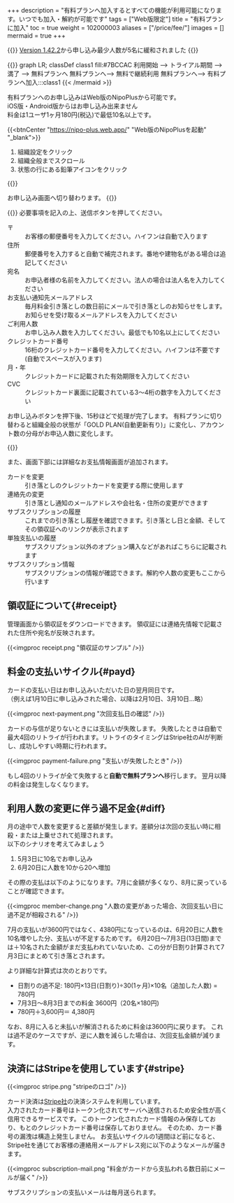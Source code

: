 +++
description = "有料プランへ加入するとすべての機能が利用可能になります。いつでも加入・解約が可能です"
tags = ["Web版限定"]
title = "有料プランに加入"
toc = true
weight = 102000003
aliases = ["/price/fee/"]
images = []
mermaid = true
+++

{{<info>}}
[Version 1.42.2](/docs/system/release-note/#vp1.42.0)から申し込み最少人数が5名に緩和されました
{{</info>}}


{{<mermaid align="center">}}
graph LR;
classDef class1 fill:#7BCCAC
  利用開始 --> トライアル期間 --> 満了 -->  無料プランへ
  無料プランへ--> 無料で継続利用
  無料プランへ--> 有料プランへ加入:::class1
{{< /mermaid >}}

有料プランへのお申し込みはWeb版のNipoPlusから可能です。  
iOS版・Android版からはお申し込み出来ません  
料金は1ユーザ1ヶ月180円(税込)で最低10名以上です。

{{<btnCenter "https://nipo-plus.web.app/" "Web版のNipoPlusを起動" "_blank">}}


1. 組織設定をクリック
1. 組織全般までスクロール
1. 状態の行にある鉛筆アイコンをクリック

{{<appscreen filename="join" title="組織設定からGOLD PLANへ申込みができます">}}

お申し込み画面へ切り替わります。
{{<nextArrow>}}

{{<appscreen filename="credit-card" title="クレジットカード番号や申込み人数などの必要事項を記入してください">}}
必要事項を記入の上、送信ボタンを押してください。

<dl class="basic">
  <dt>〒</dt>
  <dd>お客様の郵便番号を入力してください。ハイフンは自動で入ります</dd>
  <dt>住所</dt>
  <dd>郵便番号を入力すると自動で補完されます。番地や建物名がある場合は追記してください</dd>
  <dt>宛名</dt>
  <dd>お申込者様の名前を入力してください。法人の場合は法人名を入力してください</dd>
  <dt>お支払い通知先メールアドレス</dt>
  <dd>毎月料金引き落としの数日前にメールで引き落としのお知らせをします。お知らせを受け取るメールアドレスを入力してください</dd>
  <dt>ご利用人数</dt>
  <dd>お申し込み人数を入力してください。最低でも10名以上にしてください</dd>
  <dt>クレジットカード番号</dt>
  <dd>16桁のクレジットカード番号を入力してください。ハイフンは不要です(自動でスペースが入ります)</dd>
  <dt>月・年</dt>
  <dd>クレジットカードに記載された有効期限を入力してください</dd>
  <dt>CVC</dt>
  <dd>クレジットカード裏面に記載されている3〜4桁の数字を入力してください</dd>
</dl>

お申し込みボタンを押下後、15秒ほどで処理が完了します。
有料プランに切り替わると組織全般の状態が「GOLD PLAN(自動更新有り)」に変化し、アカウント数の分母がお申込人数に変化します。

{{<appscreen filename="change" title="申込後のステータス変化。アカウント上限と状態が変化している">}}

また、画面下部には詳細なお支払情報画面が追加されます。

<dl class="basic">
  <dt>カードを変更</dt>
  <dd>引き落としのクレジットカードを変更する際に使用します</dd>
  <dt>連絡先の変更</dt>
  <dd>引き落とし通知のメールアドレスや会社名・住所の変更ができます</dd>
  <dt>サブスクリプションの履歴</dt>
  <dd>これまでの引き落とし履歴を確認できます。引き落とし日と金額、そしてその領収証へのリンクが表示されます</dd>
  <dt>単独支払いの履歴</dt>
  <dd>サブスクリプション以外のオプション購入などがあればこちらに記載されます</dd>
  <dt>サブスクリプション情報</dt>
  <dd>サブスクリプションの情報が確認できます。解約や人数の変更もここから行います</dd>
</dl>


## 領収証について{#receipt}

管理画面から領収証をダウンロードできます。
領収証には連絡先情報で記載された住所や宛名が反映されます。

{{<imgproc receipt.png "領収証のサンプル" />}}

## 料金の支払いサイクル{#payd}

カードの支払い日はお申し込みいただいた日の翌月同日です。  
（例えば1月10日に申し込みされた場合、以降は2月10日、3月10日...略）

{{<imgproc next-payment.png "次回支払日の確認" />}}

カードの与信が足りないときには支払いが失敗します。
失敗したときは自動で最大4回のリトライが行われます。リトライのタイミングはStripe社のAIが判断し、成功しやすい時期に行われます。

{{<imgproc payment-failure.png "支払いが失敗したとき" />}}

もし4回のリトライが全て失敗すると**自動で無料プランへ**移行します。
翌月以降の料金は発生しなくなります。

## 利用人数の変更に伴う過不足金{#diff}

月の途中で人数を変更すると差額が発生します。差額分は次回の支払い時に相殺・または上乗せされて処理されます。  
以下のシナリオを考えてみましょう

1. 5月3日に10名でお申し込み
1. 6月20日に人数を10から20へ増加

その際の支払は以下のようになります。7月に金額が多くなり、8月に戻っていることが確認できます。

{{<imgproc member-change.png "人数の変更があった場合、次回支払い日に過不足が相殺される" />}}

7月の支払いが3600円ではなく、4380円になっているのは、6月20日に人数を10名増やした分、支払いが不足するためです。
6月20日〜7月3日(13日間)までは＋10名された金額がまだ支払われていないため、この分が日割り計算されて7月3日にまとめて引き落とされます。

より詳細な計算式は次のとおりです。

- 日割りの過不足: 180円×13日(日割り)÷30(1ヶ月)×10名（追加した人数) = 780円
- 7月3日〜8月3日までの料金 3600円（20名×180円)
- 780円＋3,600円＝ 4,380円

なお、8月に入ると未払いが解消されるために料金は3600円に戻ります。
これは過不足のケースですが、逆に人数を減らした場合は、次回支払金額が減ります。

## 決済にはStripeを使用しています{#stripe}

{{<imgproc stripe.png "stripeのロゴ" />}}

カード決済は[Stripe社](https://stripe.com/jp)の決済システムを利用しています。  
入力されたカード番号はトークン化されてサーバへ送信されるため安全性が高く信用できるサービスです。
このトークン化されたカード情報のみ保存しており、もとのクレジットカード番号は保存しておりません。
そのため、カード番号の漏洩は構造上発生しません。
お支払いサイクルの1週間ほど前になると、Stripe社を通じてお客様の連絡用メールアドレス宛に以下のようなメールが届きます。

{{<imgproc subscription-mail.png "料金がカードから支払われる数日前にメールが届く" />}}

サブスクリプションの支払いメールは毎月送られます。
